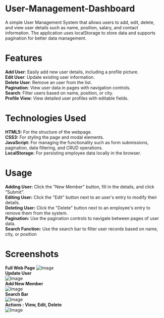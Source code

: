 # User-Management-Dashboard
A simple User Management System that allows users to add, edit, delete, and view user details such as name, position, salary, and contact information. The application uses localStorage to store data and supports pagination for better data management.

# Features
  **Add User**: Easily add new user details, including a profile picture.<br>
  **Edit User**: Update existing user information. <br>
  **Delete User**: Remove an user from the list.<br>
  **Pagination**: View user data in pages with navigation controls.<br>
  **Search**: Filter users based on name, position, or city.<br>
  **Profile View**: View detailed user profiles with editable fields.<br>

# Technologies Used

  **HTML5:** For the structure of the webpage.<br>
  **CSS3:** For styling the page and modal elements.<br>
  **JavaScript:** For managing the functionality such as form submissions, pagination, data filtering, and CRUD operations.<br>
  **LocalStorage:** For persisting employee data locally in the browser.<br>

  # Usage
 **Adding User:** Click the "New Member" button, fill in the details, and click "Submit".<br>
 **Editing User:** Click the "Edit" button next to an user's entry to modify their details.<br>
 **Deleting User:** Click the "Delete" button next to an employee's entry to remove them from the system.<br>
 **Pagination:** Use the pagination controls to navigate between pages of user data.<br>
 **Search Function:** Use the search bar to filter user records based on name, city, or position<br>

 # Screenshots 
 **Full Web Page**
 ![Image](https://github.com/user-attachments/assets/9f2928d5-73f5-4b2a-9d08-b432fdd9c104)<br>
 **Update User**<br>
 ![Image](https://github.com/user-attachments/assets/462b6ff6-aa37-4897-bca3-4d01ac605d9c)<br>
**Add New Member**<br>
 ![Image](https://github.com/user-attachments/assets/8b1e1d8b-f08b-461c-bb8c-a12fd3930bdd)<br>
 **Search Bar** <br>
 ![Image](https://github.com/user-attachments/assets/12144f40-2bc3-45f0-a13c-85ef51cf6ff2)<br>
 **Actions : View, Edit, Delete**<br>
 ![Image](https://github.com/user-attachments/assets/a3b6c9fe-817e-42a0-9892-c0807be9cc9e)
